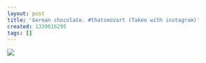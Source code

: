 ```yaml
---
layout: post
title: 'German chocolate. #thatsmozart (Taken with instagram)'
created: 1339016295
tags: []
---
```

![](http://25.media.tumblr.com/tumblr_m57rl4ofve1rsr8w3o1_500.jpg)


